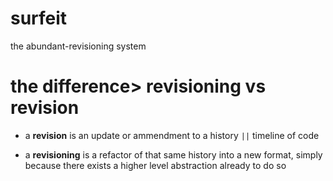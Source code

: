 surfeit
=======

the abundant-revisioning system

# the difference> revisioning vs revision


- a **revision** is an update or ammendment to a history `||` timeline of code


- a **revisioning** is a refactor of that same history into a new format, simply because there exists a higher level abstraction already to do so

